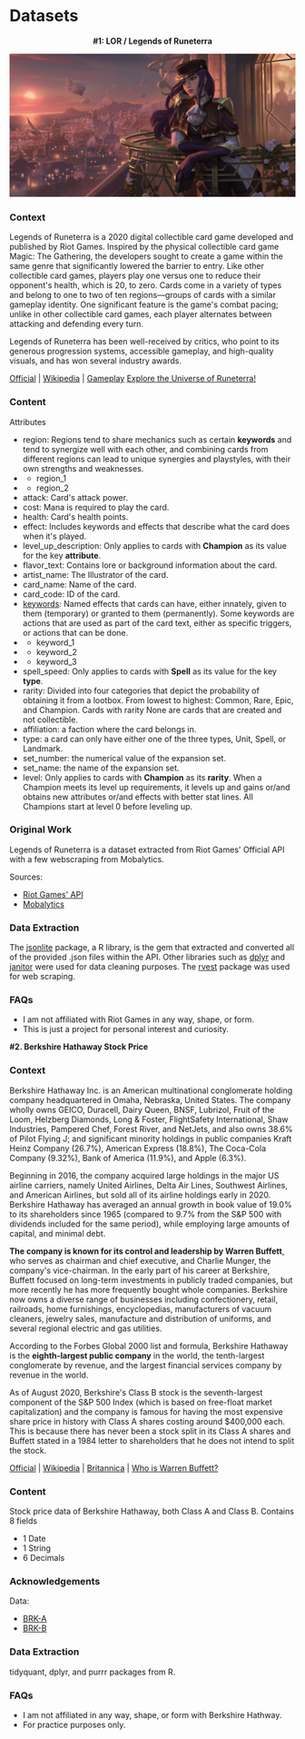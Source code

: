 # Datasets

<p align ='center'> <b> #1: LOR / Legends of Runeterra </b>
 </p>

![caitlyn.png](/images/lor_banner.jpg)
### Context

Legends of Runeterra is a 2020 digital collectible card game developed and published by Riot Games. Inspired by the physical collectible card game Magic: The Gathering, the developers sought to create a game within the same genre that significantly lowered the barrier to entry. 
Like other collectible card games, players play one versus one to reduce their opponent's health, which is 20, to zero. Cards come in a variety of types and belong to one to two of ten regions—groups of cards with a similar gameplay identity. One significant feature is the game's combat pacing; unlike in other collectible card games, each player alternates between attacking and defending every turn. 

Legends of Runeterra has been well-received by critics, who point to its generous progression systems, accessible gameplay, and high-quality visuals, and has won several industry awards.

[Official](https://playruneterra.com/en-us/) | [Wikipedia](https://en.wikipedia.org/wiki/Legends_of_Runeterra) | [Gameplay](https://www.youtube.com/watch?v=LIcrGl2L7M8) 
[Explore the Universe of Runeterra!](https://universe.leagueoflegends.com/en_US/)



### Content
Attributes
- region: Regions tend to share mechanics such as certain **keywords** and tend to synergize well with each other, and combining cards from different regions can lead to unique synergies and playstyles, with their own strengths and weaknesses.
- - region_1
- - region_2
- attack: Card's attack power.
- cost: Mana is required to play the card.
- health: Card's health points.
- effect: Includes keywords and effects that describe what the card does when it's played.
- level_up_description: Only applies to cards with **Champion** as its value for the key **attribute**.
- flavor_text: Contains lore or background information about the card.
- artist_name: The Illustrator of the card.
- card_name: Name of the card.
- card_code: ID of the card.
- [keywords](https://www.lorscout.com/keywords): Named effects that cards can have, either innately, given to them (temporary) or granted to them (permanently). Some keywords are actions that are used as part of the card text, either as specific triggers, or actions that can be done.
- - keyword_1
- - keyword_2
- - keyword_3
- spell_speed: Only applies to cards with **Spell** as its value for the key **type**.
- rarity: Divided into four categories that depict the probability of obtaining it from a lootbox. From lowest to highest: Common, Rare, Epic, and Champion. Cards with rarity None are cards that are created and not collectible.
- affiliation: a faction where the card belongs in.
- type: a card can only have either one of the three types, Unit, Spell, or Landmark.
- set_number: the numerical value of the expansion set.
- set_name: the name of the expansion set.
- level: Only applies to cards with **Champion** as its **rarity**. When a Champion meets its level up requirements, it levels up and gains or/and obtains new attributes or/and effects with better stat lines. All Champions start at level 0 before leveling up.




### Original Work

Legends of Runeterra is a dataset extracted from Riot Games' Official API with a few webscraping from Mobalytics.

Sources:
- [Riot Games' API](https://developer.riotgames.com/docs/lor)
- [Mobalytics](https://lor.mobalytics.gg/cards)


### Data Extraction 
The [jsonlite](https://cran.r-project.org/web/packages/jsonlite/index.html) package, a R library, is the gem that extracted and converted all of the provided .json files within the API. Other libraries such as [dplyr](https://cran.r-project.org/web/packages/dplyr/vignettes/dplyr.html) and [janitor](https://cran.r-project.org/web/packages/janitor/index.html) were used for data cleaning purposes.  The [rvest](https://cran.r-project.org/web/packages/rvest/rvest.pdf) package was used for web scraping.


### FAQs
- I am not affiliated with Riot Games in any way, shape, or form. 
- This is just a project for personal interest and curiosity.

</p align = 'center' > 
<b> #2. Berkshire Hathaway Stock Price </b>
</p>

### Context

Berkshire Hathaway Inc. is an American multinational conglomerate holding company headquartered in Omaha, Nebraska, United States. The company wholly owns GEICO, Duracell, Dairy Queen, BNSF, Lubrizol, Fruit of the Loom, Helzberg Diamonds, Long & Foster, FlightSafety International, Shaw Industries, Pampered Chef, Forest River, and NetJets, and also owns 38.6% of Pilot Flying J; and significant minority holdings in public companies Kraft Heinz Company (26.7%), American Express (18.8%), The Coca-Cola Company (9.32%), Bank of America (11.9%), and Apple (6.3%).

Beginning in 2016, the company acquired large holdings in the major US airline carriers, namely United Airlines, Delta Air Lines, Southwest Airlines, and American Airlines, but sold all of its airline holdings early in 2020. Berkshire Hathaway has averaged an annual growth in book value of 19.0% to its shareholders since 1965 (compared to 9.7% from the S&P 500 with dividends included for the same period), while employing large amounts of capital, and minimal debt.

**The company is known for its control and leadership by Warren Buffett**, who serves as chairman and chief executive, and Charlie Munger, the company's vice-chairman. In the early part of his career at Berkshire, Buffett focused on long-term investments in publicly traded companies, but more recently he has more frequently bought whole companies. Berkshire now owns a diverse range of businesses including confectionery, retail, railroads, home furnishings, encyclopedias, manufacturers of vacuum cleaners, jewelry sales, manufacture and distribution of uniforms, and several regional electric and gas utilities.

According to the Forbes Global 2000 list and formula, Berkshire Hathaway is the **eighth-largest public company** in the world, the tenth-largest conglomerate by revenue, and the largest financial services company by revenue in the world.

As of August 2020, Berkshire's Class B stock is the seventh-largest component of the S&P 500 Index (which is based on free-float market capitalization) and the company is famous for having the most expensive share price in history with Class A shares costing around $400,000 each. This is because there has never been a stock split in its Class A shares and Buffett stated in a 1984 letter to shareholders that he does not intend to split the stock.

[Official](https://www.berkshirehathaway.com/) | [Wikipedia](https://en.wikipedia.org/wiki/Berkshire_Hathaway) | [Britannica](https://www.britannica.com/topic/Berkshire-Hathaway) | [Who is Warren Buffett?](https://en.wikipedia.org/wiki/Warren_Buffett)

### Content

Stock price data of Berkshire Hathaway, both Class A and Class B.
Contains 8 fields
- 1 Date
- 1 String
- 6 Decimals

### Acknowledgements

Data:
- [BRK-A](https://finance.yahoo.com/quote/BRK-A/)
- [BRK-B](https://finance.yahoo.com/quote/BRK-B/)


### Data Extraction

tidyquant, dplyr, and purrr packages from R.

### FAQs
- I am not affiliated in any way, shape, or form with Berkshire Hathway.
- For practice purposes only.

 
